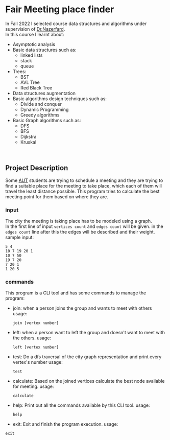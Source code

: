 # Fair Meeting place finder 
In Fall 2022 I selected course data structures and algorithms under supervision of [Dr.Nazerfard](https://scholar.google.com/citations?user=Cl5tre8AAAAJ&hl=en). <br>
In this course I learnt about: 
- Asymptotic analysis
- Basic data structures such as: 
  - linked lists
  - stack 
  - queue
- Trees: 
  - BST 
  - AVL Tree 
  - Red Black Tree
- Data structures augmentation
- Basic algorithms design techniques such as:
  - Divide and conquer
  - Dynamic Programming
  - Greedy algorithms
- Basic Graph algorithms such as:
  - DFS
  - BFS
  - Dijkstra 
  - Kruskal  
<br>

## Project Description

Some [AUT](https://aut.ac.ir) students are trying to schedule a meeting and they are trying to find a suitable place for the meeting to take place, which each of them will travel the least distance possible. This program tries to calculate the best meeting point for them based on where they are.<br>

### input

The city the meeting is taking place has to be modeled using a graph. <br>
In the first line of input `vertices count` and `edges count` will be given.
in the `edges count` line after this the edges will be described and their weight.
sample input:
```
5 4
10 7 19 20 1 
10 7 50 
19 7 20
7 20 1 
1 20 5
```

### commands

This program is a CLI tool and has some commands to manage the program:
- join: when a person joins the group and wants to meet with others
  usage:
  ```
  join [vertex number]
  ```
- left: when a person want to left the group and doesn't want to meet with the others.
  usage:
  ```
  left [vertex number]
  ```
- test: Do a dfs traversal of the city graph representation and print every vertex's number
    usage:
    ```
    test
    ```
- calculate: Based on the joined vertices calculate the best node available for meeting.
    usage:
    ```
    calculate
    ```
 - help: Print out all the commands available by this CLI tool.
    usage:
    ```
    help
    ```
 - exit: Exit and finish the program execution.
  usage:
  ```
  exit
  ```

